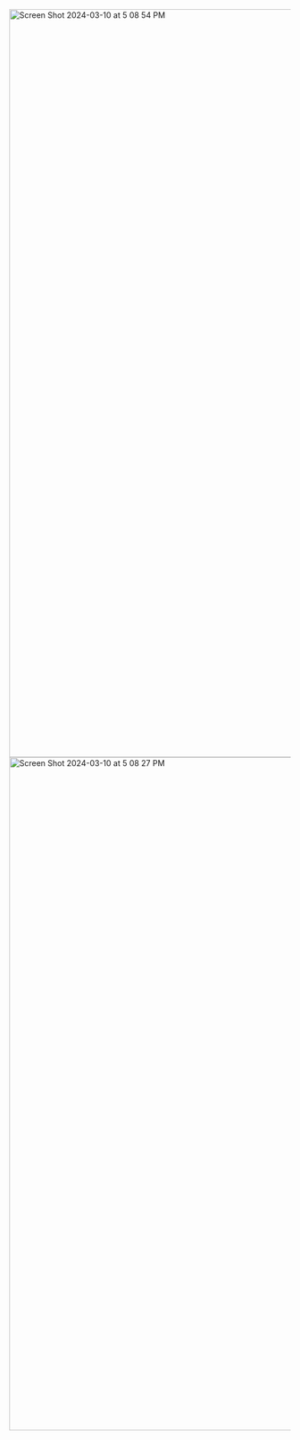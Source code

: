 
<img width="1339" alt="Screen Shot 2024-03-10 at 5 08 54 PM" src="https://github.com/acroospulle/FreeCodeCamp/assets/79591114/6a6bcea9-8893-460f-a711-770414ad2324">
<img width="1205" alt="Screen Shot 2024-03-10 at 5 08 27 PM" src="https://github.com/acroospulle/FreeCodeCamp/assets/79591114/c7a58aeb-e46c-4133-80c2-71fbcada4d01">
